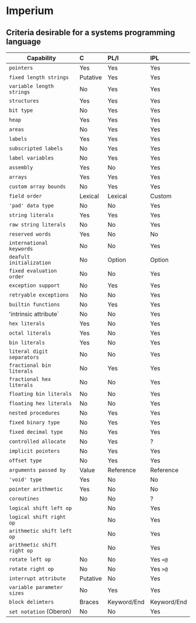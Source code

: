 # Imperium
## Criteria desirable for a systems programming language


| Capability 			| C 		| PL/I 		| IPL
| --- 				| :--- 		| :--- 		| :--- 
| `pointers` 			| Yes 		| Yes		| Yes
| `fixed length strings`  	| Putative  	| Yes		| Yes
| `variable length strings` 	| No 		| Yes		| Yes
| `structures` 			| Yes 		| Yes		| Yes
| `bit type` 			| No 		| Yes		| Yes
| `heap`			| Yes 		| Yes		| Yes
| `areas` 			| No 		| Yes		| Yes
| `labels` 			| Yes 		| Yes		| Yes
| `subscripted labels` 		| No 		| Yes		| Yes
| `label variables`             | No 		| Yes		| Yes
| `assembly` 			| Yes 		| No		| Yes
| `arrays` 			| Yes 		| Yes		| Yes
| `custom array bounds` 	| No 		| Yes		| Yes
| `field order` 		| Lexical 	| Lexical	| Custom
| `'pad' data type`			| No		| No		| Yes
| `string literals`		| Yes		| Yes		| Yes
| `raw string literals`         | No		| No		| Yes
| `reserved words`		| Yes		| No		| No
| `international keywords`	| No		| No		| Yes
| `deafult initialization`      | No		| Option	| Option
| `fixed evaluation order`      | No		| No		| Yes
| `exception support`           | No		| Yes		| Yes
| `retryable exceptions`        | No    | No    | Yes
| `builtin functions`           | No    | Yes   | Yes
| 'intrinsic attribute`         | No    | No    | Yes
| `hex literals`                | Yes   | No    | Yes
| `octal literals`              | Yes   | No    | Yes
| `bin literals`                | Yes   | No    | Yes
| `literal digit separators`    | No    | No    | Yes
| `fractional bin literals`     | No    | Yes   | Yes
| `fractional hex literals`     | No    | No    | Yes
| `floating bin literals`       | No    | No    | Yes
| `floating hex literals`       | No    | No    | Yes
| `nested procedures`           | No    | Yes   | Yes
| `fixed binary type`           | No    | Yes   | Yes
| `fixed decimal type`          | No    | Yes   | Yes
| `controlled allocate`         | No    | Yes   | ?
| `implicit pointers`           | No    | Yes   | Yes
| `offset type`                 | No    | Yes   | Yes
| `arguments passed by`         | Value | Reference | Reference
| `'void' type`                 | Yes   | No    | No
| `pointer arithmetic`          | Yes   | No | No
| `coroutines`                  | No    | No  | ?
| `logical shift left op`       |       | No  | Yes       
| `logical shift right op`      |       | No  | Yes
| `arithmetic shift left op`    |       | No  | Yes
| `arithmetic shift right op`   |       | No  | Yes
| `rotate left op`              | No    | No  | Yes `<@`
| `rotate right op`             | No    | No  | Yes `>@`
| `interrupt attribute`         | Putative    | No  | Yes
| `variable parameter sizes`        | No   | Yes | Yes
| `block delimters`             | Braces | Keyword/End | Keyword/End
| `set notation` (Oberon)       | No    | No    | Yes









